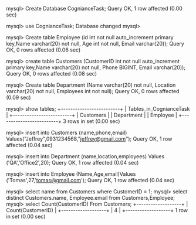 mysql> Create Database CognianceTask;
Query OK, 1 row affected (0.00 sec)

mysql> use CognianceTask;
Database changed
mysql> 

mysql> Create table Employee (id int not null auto_increment primary key,Name varchar(20) not null, Age int not null, Email varchar(20));
Query OK, 0 rows affected (0.06 sec)

mysql> create table Customers (CustomerID int not null auto_increment primary key,Name varchar(20) not null, Phone BIGINT, Email varchar(20));
Query OK, 0 rows affected (0.08 sec)

mysql> Create table Department (Name varchar(20) not null, Location varchar(20) not null, Employees int not null);
Query OK, 0 rows affected (0.09 sec)

mysql> show tables;
+-------------------------+
| Tables_in_CognianceTask |
+-------------------------+
| Customers               |
| Department              |
| Employee                |
+-------------------------+
3 rows in set (0.00 sec)


mysql> insert into Customers (name,phone,email) Values("Jeffrey",0931234568,"jeffrey@gmail.com");
Query OK, 1 row affected (0.04 sec)

mysql> insert into Department (name,location,employees) Values ('QA','Office2',20);
Query OK, 1 row affected (0.04 sec)

mysql> insert into Employee (Name,Age,email)Values ('Tomas',27,'tomas@gmail.com');
Query OK, 1 row affected (0.04 sec)

mysql> select name from Customers where CustomerID = 1;
mysql> select distinct Customers.name, Employee.email from Customers,Employee;
mysql> select Count(CustomerID) From Customers;
+-------------------+
| Count(CustomerID) |
+-------------------+
|                 4 |
+-------------------+
1 row in set (0.00 sec)



